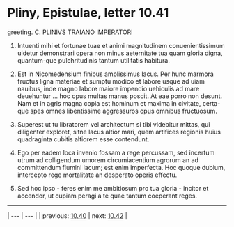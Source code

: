 # Pliny, Epistulae, letter 10.41

greeting. C. PLINIVS TRAIANO IMPERATORI



1. Intuenti mihi et fortunae tuae et animi magnitudinem conuenientissimum uidetur demonstrari opera non minus aeternitate tua quam gloria digna, quantum-que pulchritudinis tantum utilitatis habitura.



2. Est in Nicomedensium finibus amplissimus lacus. Per hunc marmora fructus ligna materiae et sumptu modico et labore usque ad uiam nauibus, inde magno labore maiore impendio uehiculis ad mare deuehuntur ... hoc opus multas manus poscit. At eae porro non desunt. Nam et in agris magna copia est hominum et maxima in civitate, certa-que spes omnes libentissime aggressuros opus omnibus fructuosum.



3. Superest ut tu libratorem vel architectum si tibi videbitur mittas, qui diligenter exploret, sitne lacus altior mari, quem artifices regionis huius quadraginta cubitis altiorem esse contendunt.



4. Ego per eadem loca invenio fossam a rege percussam, sed incertum utrum ad colligendum umorem circumiacentium agrorum an ad committendum flumini lacum; est enim imperfecta. Hoc quoque dubium, intercepto rege mortalitate an desperato operis effectu.



5. Sed hoc ipso - feres enim me ambitiosum pro tua gloria - incitor et accendor, ut cupiam peragi a te quae tantum coeperant reges.



---

| --- | --- |
| previous: [10.40](../10.40/) | next: [10.42](../10.42/) |